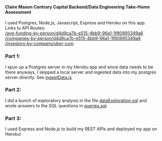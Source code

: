 #### Claire Mason Contrary Capital Backend/Data Engineering Take-Home Assessment

I used Postgres, Node,js, Javascript, Express and Heroku on this app.  
Links to API Routes:  
[/avg-funding-by-person/d4d9ca7b-e515-4bb9-96a1-1f80995349a6](https://contrary-eng-challenge.herokuapp.com/avg-funding-by-person/d4d9ca7b-e515-4bb9-96a1-1f80995349a6)  
[/companies-by-person/d4d9ca7b-e515-4bb9-96a1-1f80995349a6](https://contrary-eng-challenge.herokuapp.com/companies-by-person/d4d9ca7b-e515-4bb9-96a1-1f80995349a6)  
[/investors-by-company/uber-com](https://contrary-eng-challenge.herokuapp.com/investors-by-company/uber-com)  

### Part 1:

I spun up a Postgres server in my Heroku app and since data needs to be there anyways, I skipped a local server and ingested data into my postgres server directly. See [ingestData.js](LINK).  

### Part 2:

I did a bunch of exploratory analysis in the file [dataExploration.sql](LINK) and wrote answers to the SQL questions in [queries.sql](LINK).  

### Part 3:

I used Express and Node.js to build my REST APIs and deployed my app on Heroku! 